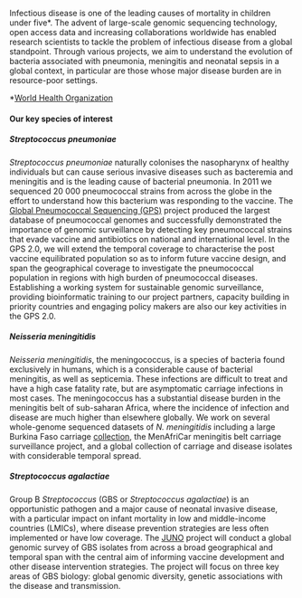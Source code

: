 Infectious disease is one of the leading causes of mortality in children under five*. The advent of large-scale genomic sequencing technology, open access data and increasing collaborations worldwide has enabled research scientists to tackle the problem of infectious disease from a global standpoint. Through various projects, we aim to understand the evolution of bacteria associated with pneumonia, meningitis and neonatal sepsis in a global context, in particular are those whose major disease burden are in resource-poor settings.

*[World Health Organization](https://www.who.int/topics/infectious_diseases/en/)

#### Our key species of interest

##### *Streptococcus pneumoniae*
*Streptococcus pneumoniae* naturally colonises the nasopharynx of healthy individuals but can cause serious invasive diseases such as bacteremia and meningitis and is the leading cause of bacterial pneumonia. In 2011 we sequenced 20 000 pneumococcal strains from across the globe in the effort to understand how this bacterium was responding to the vaccine. The [Global Pneumococcal Sequencing (GPS)](https://www.pneumogen.net/) project produced the largest database of pneumococcal genomes and successfully demonstrated the importance of genomic surveillance by detecting key pneumococcal strains that evade vaccine and antibiotics on national and international level. In the GPS 2.0, we will extend the temporal coverage to characterise the post vaccine equilibrated population so as to inform future vaccine design, and span the geographical coverage to investigate the pneumococcal population in regions with high burden of pneumococcal diseases. Establishing a working system for sustainable genomic surveillance, providing bioinformatic training to our project partners, capacity building in priority countries and engaging policy makers are also our key activities in the GPS 2.0.

##### *Neisseria meningitidis*
*Neisseria meningitidis*, the meningococcus, is a species of bacteria found exclusively in humans, which is a considerable cause of bacterial meningitis, as well as septicemia. These infections are difficult to treat and have a high case fatality rate, but are asymptomatic carriage infections in most cases.  The meningococcus has a substantial disease burden in the meningitis belt of sub-saharan Africa, where the incidence of infection and disease are much higher than elsewhere globally. We work on several whole-genome sequenced datasets of *N. meningitidis* including a large Burkina Faso carriage [collection](https://www.ncbi.nlm.nih.gov/pubmed/23914778), the MenAfriCar meningitis belt carriage surveillance project, and a global collection of carriage and disease isolates with considerable temporal spread.

##### *Streptococcus agalactiae*
Group B *Streptococcus* (GBS or *Streptococcus agalactiae*) is an opportunistic pathogen and a major cause of neonatal invasive disease, with a particular impact on infant mortality in low and middle-income countries (LMICs), where disease prevention strategies are less often implemented or have low coverage. The [JUNO](gbsgen.net) project will conduct a global genomic survey of GBS isolates from across a broad geographical and temporal span with the central aim of informing vaccine development and other disease intervention strategies. The project will focus on three key areas of GBS biology: global genomic diversity, genetic associations with the disease and transmission.
